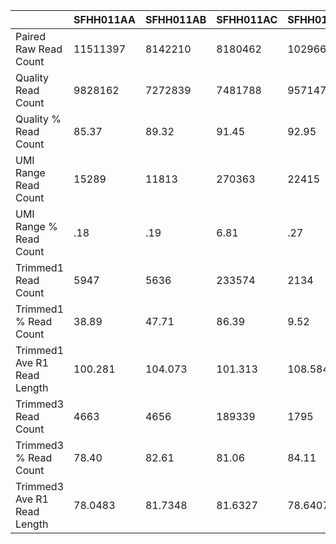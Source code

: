 |    | SFHH011AA | SFHH011AB | SFHH011AC | SFHH011AD | SFHH011AE | SFHH011AF | SFHH011AG | SFHH011AH | SFHH011AI | SFHH011AJ | SFHH011AK | SFHH011AL | SFHH011AM | SFHH011AN | SFHH011AO | SFHH011AP | SFHH011AQ | SFHH011A | SFHH011AR | SFHH011AS | SFHH011AT | SFHH011AU | SFHH011AV | SFHH011AW | SFHH011AX | SFHH011AY | SFHH011AZ | SFHH011BA | SFHH011BB | SFHH011BC | SFHH011BD | SFHH011BE | SFHH011BF | SFHH011BG | SFHH011BH | SFHH011BI | SFHH011BJ | SFHH011BK | SFHH011BL | SFHH011BM | SFHH011BN | SFHH011BO | SFHH011BP | SFHH011BQ | SFHH011BS | SFHH011BT | SFHH011BV | SFHH011BX | SFHH011BY | SFHH011E | SFHH011G | SFHH011J | SFHH011K | SFHH011L | SFHH011M | SFHH011P | SFHH011T | SFHH011V | SFHH011W | SFHH011X | SFHH011Z |
| --- | --- | --- | --- | --- | --- | --- | --- | --- | --- | --- | --- | --- | --- | --- | --- | --- | --- | --- | --- | --- | --- | --- | --- | --- | --- | --- | --- | --- | --- | --- | --- | --- | --- | --- | --- | --- | --- | --- | --- | --- | --- | --- | --- | --- | --- | --- | --- | --- | --- | --- | --- | --- | --- | --- | --- | --- | --- | --- | --- | --- | --- |
| Paired Raw Read Count | 11511397 | 8142210 | 8180462 | 10296694 | 9285744 | 10078326 | 11635433 | 8846214 | 10630989 | 8434680 | 6764653 | 5826567 | 6660922 | 11148087 | 9279562 | 10634029 | 12037577 | 10193695 | 10977350 | 10305586 | 3584992 | 8443045 | 11611860 | 2853190 | 6401309 | 6452799 | 9006359 | 6242041 | 6430568 | 10490337 | 12690964 | 9128559 | 7559105 | 3146044 | 7063949 | 11212375 | 11034649 | 7675429 | 3992633 | 8703156 | 8133210 | 4285145 | 3996213 | 11761538 | 9442823 | 9158809 | 11010127 | 8998492 | 8077809 | 9775006 | 7422754 | 10291039 | 7042762 | 8767420 | 7118568 | 10877259 | 6952847 | 6025225 | 10113465 | 12445268 | 7862151 |
| Quality Read Count | 9828162 | 7272839 | 7481788 | 9571478 | 8607405 | 9150188 | 10617113 | 7974826 | 9567053 | 7579781 | 6073057 | 5048265 | 5946820 | 9937453 | 8368628 | 9646986 | 10729642 | 9331626 | 9739827 | 9517839 | 3162186 | 7456544 | 10484007 | 2260833 | 5678327 | 5687291 | 8104291 | 5578876 | 5844544 | 9604067 | 10402629 | 8373709 | 6850720 | 2682933 | 6361532 | 10241133 | 10033076 | 6837033 | 3483867 | 7853643 | 7336970 | 3789178 | 3511498 | 10565382 | 8653465 | 8176345 | 9884876 | 8076393 | 7272219 | 8822880 | 6619563 | 9601637 | 6282482 | 8150167 | 6298625 | 9752374 | 6124926 | 5560977 | 9258664 | 11284400 | 6848401 |
| Quality % Read Count | 85.37 | 89.32 | 91.45 | 92.95 | 92.69 | 90.79 | 91.24 | 90.14 | 89.99 | 89.86 | 89.77 | 86.64 | 89.27 | 89.14 | 90.18 | 90.71 | 89.13 | 91.54 | 88.72 | 92.35 | 88.20 | 88.31 | 90.28 | 79.23 | 88.70 | 88.13 | 89.98 | 89.37 | 90.88 | 91.55 | 81.96 | 91.73 | 90.62 | 85.27 | 90.05 | 91.33 | 90.92 | 89.07 | 87.25 | 90.23 | 90.21 | 88.42 | 87.87 | 89.82 | 91.64 | 89.27 | 89.77 | 89.75 | 90.02 | 90.25 | 89.17 | 93.30 | 89.20 | 92.95 | 88.48 | 89.65 | 88.09 | 92.29 | 91.54 | 90.67 | 87.10 |
| UMI Range Read Count | 15289 | 11813 | 270363 | 22415 | 23748 | 86334 | 28674 | 34958 | 79789 | 150858 | 430979 | 22506 | 91861 | 513354 | 351526 | 266958 | 175345 | 54435 | 33070 | 16747 | 4583 | 208985 | 300435 | 2114 | 306784 | 59971 | 79987 | 186515 | 328758 | 85998 | 54520 | 13784 | 148484 | 2520 | 13487 | 80342 | 112481 | 32562 | 39761 | 209383 | 190770 | 105752 | 204144 | 65568 | 533408 | 495142 | 649627 | 484735 | 437319 | 52540 | 399381 | 20267 | 335232 | 30770 | 70084 | 47434 | 209047 | 332224 | 61329 | 625874 | 251343 |
| UMI Range % Read Count | .18 | .19 | 6.81 | .27 | .34 | 1.36 | .34 | .57 | 1.19 | 3.00 | 21.37 | .57 | 2.32 | 11.18 | 8.20 | 4.57 | 2.66 | .79 | .44 | .20 | .16 | 4.76 | 4.95 | .10 | 15.46 | 1.53 | 1.48 | 6.40 | 12.93 | 1.28 | .70 | .19 | 3.51 | .10 | .25 | 1.11 | 1.94 | .64 | 1.65 | 4.69 | 4.50 | 4.64 | 15.30 | .85 | 16.95 | 20.01 | 18.69 | 15.60 | 14.85 | .82 | 14.85 | .24 | 14.04 | .48 | 1.54 | .65 | 6.09 | 25.54 | .91 | 12.77 | 6.63 |
| Trimmed1 Read Count | 5947 | 5636 | 233574 | 2134 | 6299 | 64800 | 18161 | 24023 | 63758 | 130392 | 383853 | 15670 | 79735 | 427655 | 308344 | 230025 | 144051 | 39675 | 21499 | 1826 | 631 | 185401 | 259207 | 69 | 245995 | 49933 | 65066 | 162254 | 289055 | 67254 | 39753 | 4380 | 128115 | 249 | 5686 | 55531 | 91480 | 20097 | 33991 | 180440 | 164791 | 93162 | 187417 | 48359 | 431797 | 444631 | 567713 | 425490 | 378505 | 40343 | 357749 | 433 | 263002 | 8972 | 59811 | 33866 | 187668 | 307223 | 40262 | 556369 | 208623 |
| Trimmed1 % Read Count | 38.89 | 47.71 | 86.39 | 9.52 | 26.52 | 75.05 | 63.33 | 68.71 | 79.90 | 86.43 | 89.06 | 69.62 | 86.79 | 83.30 | 87.71 | 86.16 | 82.15 | 72.88 | 65.01 | 10.90 | 13.76 | 88.71 | 86.27 | 3.26 | 80.18 | 83.26 | 81.34 | 86.99 | 87.92 | 78.20 | 72.91 | 31.77 | 86.28 | 9.88 | 42.15 | 69.11 | 81.32 | 61.71 | 85.48 | 86.17 | 86.38 | 88.09 | 91.80 | 73.75 | 80.95 | 89.79 | 87.39 | 87.77 | 86.55 | 76.78 | 89.57 | 2.13 | 78.45 | 29.15 | 85.34 | 71.39 | 89.77 | 92.47 | 65.64 | 88.89 | 83.00 |
| Trimmed1 Ave R1 Read Length | 100.281 | 104.073 | 101.313 | 108.584 | 105.451 | 104.603 | 102.698 | 100.718 | 103.886 | 104.408 | 102.414 | 80.5093 | 80.5315 | 97.0039 | 96.9408 | 101.044 | 100.109 | 102.721 | 104.733 | 99.6851 | 109.54 | 96.3644 | 98.967 | 102.812 | 85.3114 | 102.211 | 102.461 | 103.14 | 95.5688 | 99.0473 | 110.649 | 104.916 | 100.993 | 112.944 | 105.3 | 103.283 | 103.333 | 107.483 | 105.445 | 104.694 | 102.062 | 104.986 | 93.0497 | 103.006 | 91.2001 | 96.6448 | 96.532 | 100.203 | 97.2992 | 102.535 | 98.3018 | 100.945 | 85.4873 | 107.479 | 103.399 | 99.1393 | 87.6456 | 106.52 | 109.126 | 98.0452 | 99.2013 |
| Trimmed3 Read Count | 4663 | 4656 | 189339 | 1795 | 5389 | 55891 | 15269 | 19343 | 53923 | 110324 | 304945 | 12280 | 59879 | 336687 | 240607 | 192348 | 118900 | 33165 | 17830 | 1486 | 548 | 142305 | 206323 | 63 | 150632 | 40729 | 54177 | 133140 | 222602 | 54255 | 35159 | 3652 | 106321 | 196 | 4401 | 46190 | 76421 | 16146 | 27815 | 151108 | 137353 | 77474 | 123238 | 40250 | 297434 | 319124 | 454349 | 330962 | 305419 | 33589 | 274119 | 324 | 162275 | 7534 | 51441 | 28263 | 124940 | 269916 | 35316 | 438551 | 162671 |
| Trimmed3 % Read Count | 78.40 | 82.61 | 81.06 | 84.11 | 85.55 | 86.25 | 84.07 | 80.51 | 84.57 | 84.60 | 79.44 | 78.36 | 75.09 | 78.72 | 78.03 | 83.62 | 82.54 | 83.59 | 82.93 | 81.38 | 86.84 | 76.75 | 79.59 | 91.30 | 61.23 | 81.56 | 83.26 | 82.05 | 77.01 | 80.67 | 88.44 | 83.37 | 82.98 | 78.71 | 77.40 | 83.17 | 83.53 | 80.34 | 81.83 | 83.74 | 83.34 | 83.16 | 65.75 | 83.23 | 68.88 | 71.77 | 80.03 | 77.78 | 80.69 | 83.25 | 76.62 | 74.82 | 61.70 | 83.97 | 86.00 | 83.45 | 66.57 | 87.85 | 87.71 | 78.82 | 77.97 |
| Trimmed3 Ave R1 Read Length | 78.0483 | 81.7348 | 81.6327 | 78.6407 | 80.4017 | 78.9784 | 77.3436 | 80.9236 | 79.5213 | 83.4025 | 74.2787 | 53.262 | 55.1447 | 67.3098 | 75.6471 | 77.7789 | 70.1376 | 74.2145 | 80.7566 | 76.3856 | 84.9051 | 84.0939 | 75.75 | 78.2222 | 52.8953 | 69.5841 | 74.6694 | 76.9204 | 71.6177 | 73.2408 | 81.5463 | 79.5613 | 75.7397 | 87.7296 | 68.6726 | 77.2235 | 76.1572 | 74.497 | 71.3702 | 76.1027 | 75.2532 | 81.3743 | 77.0054 | 71.4162 | 58.5795 | 72.6124 | 70.5505 | 75.928 | 68.8592 | 75.2809 | 71.6414 | 89.8025 | 52.0531 | 86.7445 | 74.6365 | 72.2853 | 79.7594 | 84.1642 | 84.9636 | 78.4986 | 67.0197 |
